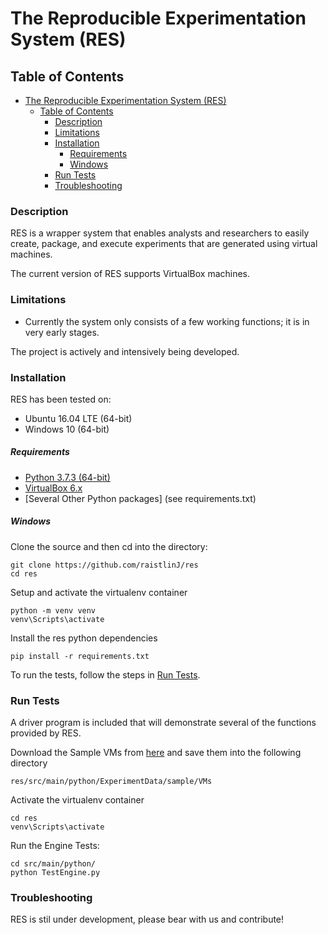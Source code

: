 # The Reproducible Experimentation System (RES)
## Table of Contents
- [The Reproducible Experimentation System (RES)](#the-reproducible-experimentation-system-res)
  - [Table of Contents](#table-of-contents)
    - [Description](#description)
    - [Limitations](#limitations)
    - [Installation](#installation)
        - [Requirements](#requirements)
        - [Windows](#windows)
    - [Run Tests](#run-tests)
    - [Troubleshooting](#troubleshooting)

### Description
RES is a wrapper system that enables analysts and researchers to easily create, package, and execute experiments that are generated using virtual machines.

The current version of RES supports VirtualBox machines. 

### Limitations
* Currently the system only consists of a few working functions; it is in very early stages. 

The project is actively and intensively being developed.

### Installation
RES has been tested on:
* Ubuntu 16.04 LTE (64-bit)
* Windows 10 (64-bit)

##### Requirements
* [Python 3.7.3 (64-bit) ](https://www.python.org/downloads/release/python-373/)
* [VirtualBox 6.x](https://www.virtualbox.org/wiki/Downloads)
* [Several Other Python packages] (see requirements.txt)
##### Windows
Clone the source and then cd into the directory:
```
git clone https://github.com/raistlinJ/res
cd res
```
Setup and activate the virtualenv container
```
python -m venv venv
venv\Scripts\activate
```
Install the res python dependencies
```
pip install -r requirements.txt
```

To run the tests, follow the steps in [Run Tests](#run-tests).

### Run Tests
A driver program is included that will demonstrate several of the functions provided by RES.

Download the Sample VMs from [here](http://bit.ly/2Pzdqnx) and save them into the following directory
```
res/src/main/python/ExperimentData/sample/VMs
```
Activate the virtualenv container
```
cd res
venv\Scripts\activate
```
Run the Engine Tests:
```
cd src/main/python/
python TestEngine.py
```

### Troubleshooting

RES is stil under development, please bear with us and contribute!